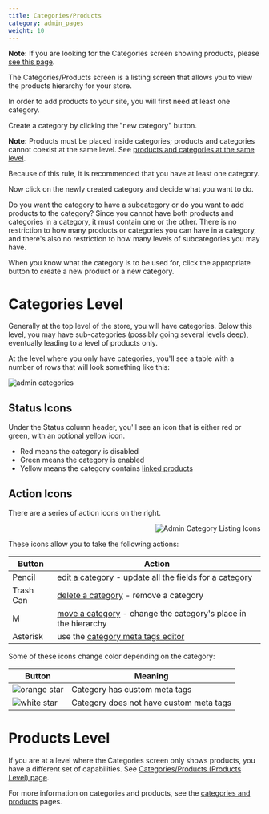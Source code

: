 ```yaml
---
title: Categories/Products
category: admin_pages
weight: 10
---
```


**Note:** If you are looking for the Categories screen showing products, please [see this page](/user/admin_pages/catalog/categories_products/). 

The Categories/Products screen is a listing screen that allows you to view the products hierarchy for your store. 

In order to add products to your site, you will first need at least one category.

Create a category by clicking the "new category" button.

**Note:** Products must be placed inside categories; products and categories cannot coexist at the same level.  See [products and categories at the same level](/user/troubleshooting/products_categories_same_level).

Because of this rule, it is recommended that you have at least one category. 

Now click on the newly created category and decide what you want to do.

Do you want the category to have a subcategory or do you want to add products to the category? Since you cannot have both products and categories in a category, it must contain one or the other. There is no restriction to how many products or categories you can have in a category, and there's also no restriction to how many levels of subcategories you may have. 

When you know what the category is to be used for, click the appropriate button to create a new product or a new category. 

# Categories Level 
Generally at the top level of the store, you will have categories.
Below this level, you may have sub-categories (possibly going several levels
deep), eventually leading to a level of products only. 

At the level where you only have categories, you'll see a table with a number of rows that will look something like this:

![admin categories](/images/admin_category_listing_rows.png)

## Status Icons

Under the Status column header, you'll see an icon that is either red or green, with an optional yellow icon.

- Red means the category is disabled
- Green means the category is enabled
- Yellow means the category contains [linked products](/user/products/linked_product/)


## Action Icons
There are a series of action icons on the right.

<img src="/images/categories_icons.png" alt="Admin Category Listing Icons" style="float: right" /> 
<br clear="all" />

These icons allow you to take the following actions: 

Button | Action 
-------|-------
Pencil | [edit a category](/user/products/category_management_admin/#editing-a-category) - update all the fields for a category 
Trash Can | [delete a category](/user/products/category_management_admin/#deleting-a-category) - remove a category 
M | [move a category](/user/products/category_management_admin/#moving-a-category) - change the category's place in the hierarchy
Asterisk | use the [category meta tags editor](/user/admin_pages/catalog/categories_meta_tags_editor/) 

Some of these icons change color depending on the category: 

Button | Meaning
-------|-------
![orange star](/images/admin_button_orange_star.png) | Category has custom meta tags 
![white star](/images/admin_button_white_star.png) | Category does not have custom meta tags 


# Products Level 
If you are at a level where the Categories screen only shows products, 
you have a different set of capabilities. 
See [Categories/Products (Products Level) page](/user/admin_pages/catalog/categories_products/).

For more information on categories and products, see the [categories and products](/user/products/) pages. 

